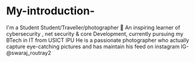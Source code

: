 # My-introduction-

I'm a Student Student/Traveller/photographer 📸 An inspiring learner of cybersecurity , net security & core Development, currently pursuing my BTech in IT from USICT IPU
He is a passionate photographer who actually capture eye-catching pictures and has maintain his feed on instagram
IG-@swaraj_routray2
